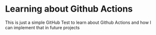 # Learning about Github Actions

This is just a simple GitHub Test to learn about Github Actions and how I can implement that in future projects 


